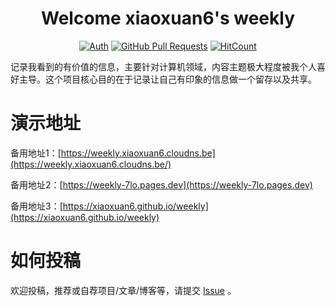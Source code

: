 <div align="center">
<h1>Welcome xiaoxuan6's weekly</h1>

[![Auth](https://img.shields.io/badge/Auth-xiaoxuan6-ff69b4)](https://github.com/xiaoxuan6)
[![GitHub Pull Requests](https://img.shields.io/github/stars/xiaoxuan6/weekly)](https://github.com/xiaoxuan6/weekly/stargazers)
[![HitCount](https://views.whatilearened.today/views/github/xiaoxuan6/weekly.svg)](https://github.com/xiaoxuan6/weekly)

</div>
  
记录我看到的有价值的信息，主要针对计算机领域，内容主题极大程度被我个人喜好主导。这个项目核心目的在于记录让自己有印象的信息做一个留存以及共享。

# 演示地址
备用地址1：[https://weekly.xiaoxuan6.cloudns.be](https://weekly.xiaoxuan6.cloudns.be/)

备用地址2：[https://weekly-7lo.pages.dev](https://weekly-7lo.pages.dev)

备用地址3：[https://xiaoxuan6.github.io/weekly](https://xiaoxuan6.github.io/weekly)

# 如何投稿

欢迎投稿，推荐或自荐项目/文章/博客等，请提交 [Issue](https://github.com/xiaoxuan6/weekly/issues/new/choose) 。
